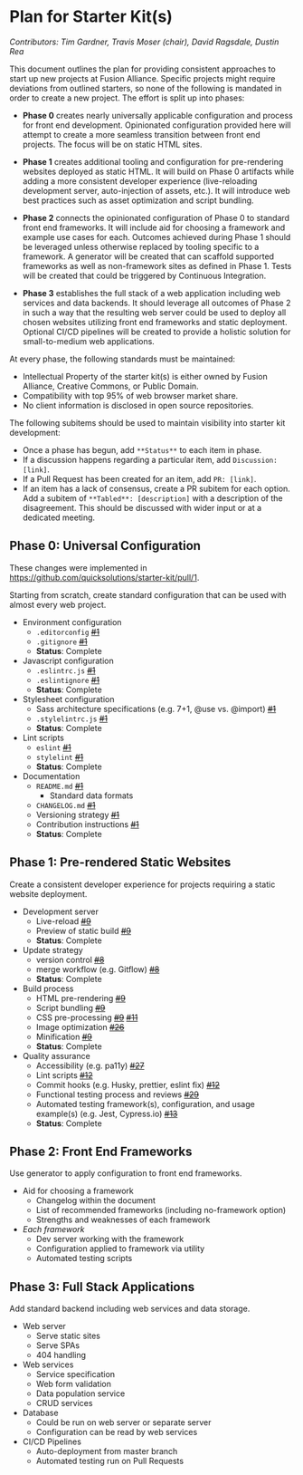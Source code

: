 # Plan for Starter Kit(s)

_Contributors: Tim Gardner, Travis Moser (chair), David Ragsdale, Dustin Rea_

This document outlines the plan for providing consistent approaches to start up new projects at Fusion Alliance. Specific projects might require deviations from outlined starters, so none of the following is mandated in order to create a new project. The effort is split up into phases:

* **Phase 0** creates nearly universally applicable configuration and process for front end development. Opinionated configuration provided here will attempt to create a more seamless transition between front end projects. The focus will be on static HTML sites.

* **Phase 1** creates additional tooling and configuration for pre-rendering websites deployed as static HTML. It will build on Phase 0 artifacts while adding a more consistent developer experience (live-reloading development server, auto-injection of assets, etc.). It will introduce web best practices such as asset optimization and script bundling.

* **Phase 2** connects the opinionated configuration of Phase 0 to standard front end frameworks. It will include aid for choosing a framework and example use cases for each. Outcomes achieved during Phase 1 should be leveraged unless otherwise replaced by tooling specific to a framework. A generator will be created that can scaffold supported frameworks as well as non-framework sites as defined in Phase 1. Tests will be created that could be triggered by Continuous Integration.

* **Phase 3** establishes the full stack of a web application including web services and data backends. It should leverage all outcomes of Phase 2 in such a way that the resulting web server could be used to deploy all chosen websites utilizing front end frameworks and static deployment. Optional CI/CD pipelines will be created to provide a holistic solution for small-to-medium web applications.

At every phase, the following standards must be maintained:

* Intellectual Property of the starter kit(s) is either owned by Fusion Alliance, Creative Commons, or Public Domain.
* Compatibility with top 95% of web browser market share.
* No client information is disclosed in open source repositories.

The following subitems should be used to maintain visibility into starter kit development:

* Once a phase has begun, add `**Status**` to each item in phase.
* If a discussion happens regarding a particular item, add `Discussion: [link]`.
* If a Pull Request has been created for an item, add `PR: [link]`.
* If an item has a lack of consensus, create a PR subitem for each option. Add a subitem of `**Tabled**: [description]` with a description of the disagreement. This should be discussed with wider input or at a dedicated meeting.

## Phase 0: Universal Configuration

These changes were implemented in https://github.com/quicksolutions/starter-kit/pull/1.

Starting from scratch, create standard configuration that can be used with almost every web project.

* Environment configuration
  - `.editorconfig` ~~[#1](https://github.com/quicksolutions/starter-kit/pull/1)~~
  - `.gitignore` ~~[#1](https://github.com/quicksolutions/starter-kit/pull/1)~~
  - **Status**: Complete
* Javascript configuration
  - `.eslintrc.js` ~~[#1](https://github.com/quicksolutions/starter-kit/pull/1)~~
  - `.eslintignore` ~~[#1](https://github.com/quicksolutions/starter-kit/pull/1)~~
  - **Status**: Complete
* Stylesheet configuration
  - Sass architecture specifications (e.g. 7+1, @use vs. @import) ~~[#1](https://github.com/quicksolutions/starter-kit/pull/1)~~
  - `.stylelintrc.js` ~~[#1](https://github.com/quicksolutions/starter-kit/pull/1)~~
  - **Status**: Complete
* Lint scripts
  - `eslint` ~~[#1](https://github.com/quicksolutions/starter-kit/pull/1)~~
  - `stylelint` ~~[#1](https://github.com/quicksolutions/starter-kit/pull/1)~~
  - **Status**: Complete
* Documentation
  - `README.md` ~~[#1](https://github.com/quicksolutions/starter-kit/pull/1)~~
    - Standard data formats
  - `CHANGELOG.md` ~~[#1](https://github.com/quicksolutions/starter-kit/pull/1)~~
  - Versioning strategy ~~[#1](https://github.com/quicksolutions/starter-kit/pull/1)~~
  - Contribution instructions ~~[#1](https://github.com/quicksolutions/starter-kit/pull/1)~~
  - **Status**: Complete

## Phase 1: Pre-rendered Static Websites

Create a consistent developer experience for projects requiring a static website deployment.

* Development server
  - Live-reload ~~[#9](https://github.com/fusionalliance/starter-kit/pull/9)~~
  - Preview of static build ~~[#9](https://github.com/fusionalliance/starter-kit/pull/9)~~
  - **Status**: Complete
* Update strategy
  - version control ~~[#8](https://github.com/fusionalliance/starter-kit/pull/8)~~
  - merge workflow (e.g. Gitflow) ~~[#8](https://github.com/fusionalliance/starter-kit/pull/8)~~
  - **Status**: Complete
* Build process
  - HTML pre-rendering ~~[#9](https://github.com/fusionalliance/starter-kit/pull/9)~~
  - Script bundling ~~[#9](https://github.com/fusionalliance/starter-kit/pull/9)~~
  - CSS pre-processing ~~[#9](https://github.com/fusionalliance/starter-kit/pull/9)~~ ~~[#11](https://github.com/fusionalliance/starter-kit/pull/11)~~
  - Image optimization ~~[#26](https://github.com/fusionalliance/starter-kit/pull/26)~~
  - Minification ~~[#9](https://github.com/fusionalliance/starter-kit/pull/9)~~
  - **Status**: Complete
* Quality assurance
  - Accessibility (e.g. pa11y) ~~[#27](https://github.com/fusionalliance/starter-kit/pull/27)~~
  - Lint scripts ~~[#12](https://github.com/fusionalliance/starter-kit/pull/12)~~
  - Commit hooks (e.g. Husky, prettier, eslint fix) ~~[#12](https://github.com/fusionalliance/starter-kit/pull/12)~~
  - Functional testing process and reviews ~~[#29](https://github.com/fusionalliance/starter-kit/pull/29)~~
  - Automated testing framework(s), configuration, and usage example(s) (e.g. Jest, Cypress.io) ~~[#13](https://github.com/fusionalliance/starter-kit/pull/13)~~
  - **Status**: Complete

## Phase 2: Front End Frameworks

Use generator to apply configuration to front end frameworks.

* Aid for choosing a framework
  - Changelog within the document
  - List of recommended frameworks (including no-framework option)
  - Strengths and weaknesses of each framework
* _Each framework_
  - Dev server working with the framework
  - Configuration applied to framework via utility
  - Automated testing scripts

## Phase 3: Full Stack Applications

Add standard backend including web services and data storage.

* Web server
  - Serve static sites
  - Serve SPAs
  - 404 handling
* Web services
  - Service specification
  - Web form validation
  - Data population service
  - CRUD services
* Database
  - Could be run on web server or separate server
  - Configuration can be read by web services
* CI/CD Pipelines
  - Auto-deployment from master branch
  - Automated testing run on Pull Requests
